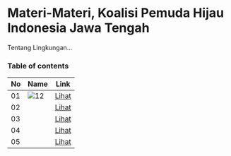 # Materi-Materi, Koalisi Pemuda Hijau Indonesia Jawa Tengah
Tentang Lingkungan...
### Table of contents

|  No  |  Name  | Link  |
|------|----------------|--------------|
|  01  |   ![12](https://user-images.githubusercontent.com/82216865/134796611-63b2a85d-f2c1-4f51-a220-b86fcc37eb1c.png) |[Lihat]()|	         
|  02  |        |[Lihat]()|
|  03  | 	      |[Lihat]()|	 
|  04  | 		    |[Lihat]()|	      
|  05  | 			  |[Lihat]()|							      
